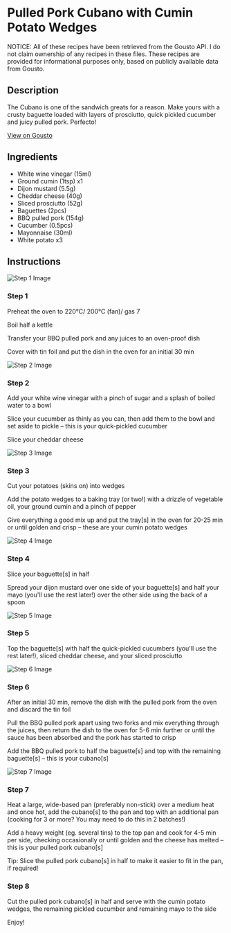 # Pulled Pork Cubano with Cumin Potato Wedges

NOTICE: All of these recipes have been retrieved from the Gousto API. I do not claim ownership of any recipes in these files. These recipes are provided for informational purposes only, based on publicly available data from Gousto.

## Description

The Cubano is one of the sandwich greats for a reason. Make yours with a crusty baguette loaded with layers of prosciutto, quick pickled cucumber and juicy pulled pork. Perfecto!

[View on Gousto](https://www.gousto.co.uk/recipes/cookbook/pulled-pork-cubano-with-cumin-potato-wedges)

## Ingredients

- White wine vinegar (15ml)
- Ground cumin (1tsp) x1
- Dijon mustard (5.5g)
- Cheddar cheese (40g)
- Sliced prosciutto (52g)
- Baguettes (2pcs)
- BBQ pulled pork (154g)
- Cucumber (0.5pcs)
- Mayonnaise (30ml)
- White potato x3

## Instructions

![Step 1 Image](https://production-media.gousto.co.uk/cms/recipe-step-image/Step-1-1730220178192-x200.jpg)

### Step 1

Preheat the oven to 220°C/ 200°C (fan)/ gas 7

Boil half a kettle

Transfer your BBQ pulled pork and any juices to an oven-proof dish

Cover with tin foil and put the dish in the oven for an initial 30 min

![Step 2 Image](https://production-media.gousto.co.uk/cms/recipe-step-image/Step-2-1-1730220184975-x200.jpg)

### Step 2

Add your white wine vinegar with a pinch of sugar and a splash of boiled water to a bowl

Slice your cucumber as thinly as you can, then add them to the bowl and set aside to pickle – this is your quick-pickled cucumber

Slice your cheddar cheese

![Step 3 Image](https://production-media.gousto.co.uk/cms/recipe-step-image/Step-3-1730220196728-x200.jpg)

### Step 3

Cut your potatoes (skins on) into wedges

Add the potato wedges to a baking tray (or two!) with a drizzle of vegetable oil, your ground cumin and a pinch of pepper

Give everything a good mix up and put the tray[s] in the oven for 20-25 min or until golden and crisp – these are your cumin potato wedges

![Step 4 Image](https://production-media.gousto.co.uk/cms/recipe-step-image/Step-4-1730220201851-x200.jpg)

### Step 4

Slice your baguette[s] in half

Spread your dijon mustard over one side of your baguette[s] and half your mayo (you'll use the rest later!) over the other side using the back of a spoon

![Step 5 Image](https://production-media.gousto.co.uk/cms/recipe-step-image/Step-5-1730220211292-x200.jpg)

### Step 5

Top the baguette[s] with half the quick-pickled cucumbers (you'll use the rest later!), sliced cheddar cheese, and your sliced prosciutto

![Step 6 Image](https://production-media.gousto.co.uk/cms/recipe-step-image/Step-6-1730220215683-x200.jpg)

### Step 6

After an initial 30 min, remove the dish with the pulled pork from the oven and discard the tin foil

Pull the BBQ pulled pork apart using two forks and mix everything through the juices, then return the dish to the oven for 5-6 min further or until the sauce has been absorbed and the pork has started to crisp

Add the BBQ pulled pork to half the baguette[s] and top with the remaining baguette[s] – this is your cubano[s]

![Step 7 Image](https://production-media.gousto.co.uk/cms/recipe-step-image/Step-7-1730220267221-x200.jpg)

### Step 7

Heat a large, wide-based pan (preferably non-stick) over a medium heat and once hot, add the cubano[s] to the pan and top with an additional pan (cooking for 3 or more? You may need to do this in 2 batches!)

Add a heavy weight (eg. several tins) to the top pan and cook for 4-5 min per side, checking occasionally or until golden and the cheese has melted – this is your pulled pork cubano[s]

Tip: Slice the pulled pork cubano[s] in half to make it easier to fit in the pan, if required!

### Step 8

Cut the pulled pork cubano[s] in half and serve with the cumin potato wedges, the remaining pickled cucumber and remaining mayo to the side

Enjoy!


